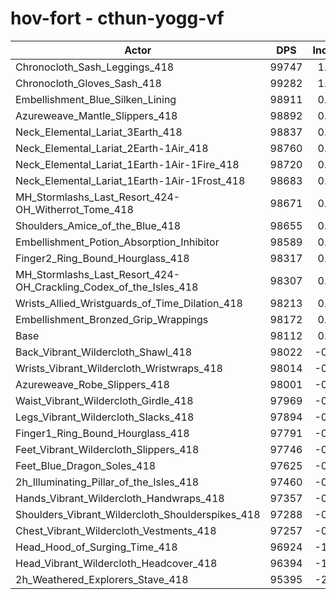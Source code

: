 # hov-fort - cthun-yogg-vf
| Actor | DPS | Increase |
|---|:---:|:---:|
|Chronocloth_Sash_Leggings_418|99747|1.67%|
|Chronocloth_Gloves_Sash_418|99282|1.19%|
|Embellishment_Blue_Silken_Lining|98911|0.81%|
|Azureweave_Mantle_Slippers_418|98892|0.80%|
|Neck_Elemental_Lariat_3Earth_418|98837|0.74%|
|Neck_Elemental_Lariat_2Earth-1Air_418|98760|0.66%|
|Neck_Elemental_Lariat_1Earth-1Air-1Fire_418|98720|0.62%|
|Neck_Elemental_Lariat_1Earth-1Air-1Frost_418|98683|0.58%|
|MH_Stormlashs_Last_Resort_424-OH_Witherrot_Tome_418|98671|0.57%|
|Shoulders_Amice_of_the_Blue_418|98655|0.55%|
|Embellishment_Potion_Absorption_Inhibitor|98589|0.49%|
|Finger2_Ring_Bound_Hourglass_418|98317|0.21%|
|MH_Stormlashs_Last_Resort_424-OH_Crackling_Codex_of_the_Isles_418|98307|0.20%|
|Wrists_Allied_Wristguards_of_Time_Dilation_418|98213|0.10%|
|Embellishment_Bronzed_Grip_Wrappings|98172|0.06%|
|Base|98112|0.00%|
|Back_Vibrant_Wildercloth_Shawl_418|98022|-0.09%|
|Wrists_Vibrant_Wildercloth_Wristwraps_418|98014|-0.10%|
|Azureweave_Robe_Slippers_418|98001|-0.11%|
|Waist_Vibrant_Wildercloth_Girdle_418|97969|-0.15%|
|Legs_Vibrant_Wildercloth_Slacks_418|97894|-0.22%|
|Finger1_Ring_Bound_Hourglass_418|97791|-0.33%|
|Feet_Vibrant_Wildercloth_Slippers_418|97746|-0.37%|
|Feet_Blue_Dragon_Soles_418|97625|-0.50%|
|2h_Illuminating_Pillar_of_the_Isles_418|97460|-0.66%|
|Hands_Vibrant_Wildercloth_Handwraps_418|97357|-0.77%|
|Shoulders_Vibrant_Wildercloth_Shoulderspikes_418|97288|-0.84%|
|Chest_Vibrant_Wildercloth_Vestments_418|97257|-0.87%|
|Head_Hood_of_Surging_Time_418|96924|-1.21%|
|Head_Vibrant_Wildercloth_Headcover_418|96394|-1.75%|
|2h_Weathered_Explorers_Stave_418|95395|-2.77%|
